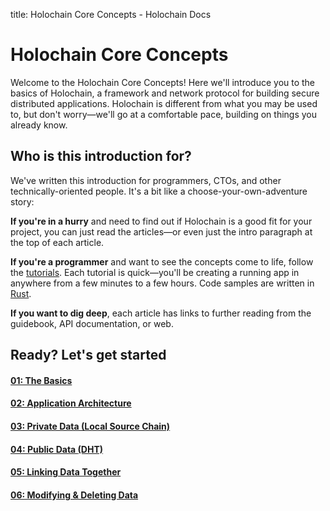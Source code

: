 title: Holochain Core Concepts - Holochain Docs

# Holochain Core Concepts

Welcome to the Holochain Core Concepts! Here we'll introduce you to the basics of Holochain, a framework and network protocol for building secure distributed applications. Holochain is different from what you may be used to, but don't worry&mdash;we'll go at a comfortable pace, building on things you already know.

## Who is this introduction for?

We've written this introduction for programmers, CTOs, and other technically-oriented people. It's a bit like a choose-your-own-adventure story:

**If you're in a hurry** and need to find out if Holochain is a good fit for your project, you can just read the articles&mdash;or even just the intro paragraph at the top of each article.

**If you're a programmer** and want to see the concepts come to life, follow the [tutorials](../tutorials/). Each tutorial is quick&mdash;you'll be creating a running app in anywhere from a few minutes to a few hours. Code samples are written in [Rust](https://www.rust-lang.org/).

**If you want to dig deep**, each article has links to further reading from the guidebook, API documentation, or web.

## Ready? Let's get started

<div class="h-tile-container">
    <div class="h-tile tile-alt tile-concepts">
        <a href="1_the_basics">
            <h4>01: The Basics</h4>
        </a>
    </div>
    <div class="h-tile tile-alt tile-concepts">
        <a href="2_application_architecture">
            <h4>02: Application Architecture</h4>
        </a>
    </div>
    <div class="h-tile tile-alt tile-concepts">
        <a href="1_the_basics">
            <h4>03: Private Data <span>(Local Source Chain)</span></h4>
        </a>
    </div>
    <div class="h-tile tile-alt tile-concepts">
        <a href="1_the_basics">
            <h4>04: Public Data <span>(DHT)</span></h4>
        </a>
    </div>
    <div class="h-tile tile-alt tile-concepts">
        <a href="1_the_basics">
            <h4>05: Linking Data Together</h4>
        </a>
    </div>
    <div class="h-tile tile-alt tile-concepts">
        <a href="1_the_basics">
            <h4>06: Modifying & Deleting Data</h4>
        </a>
    </div>
</div>